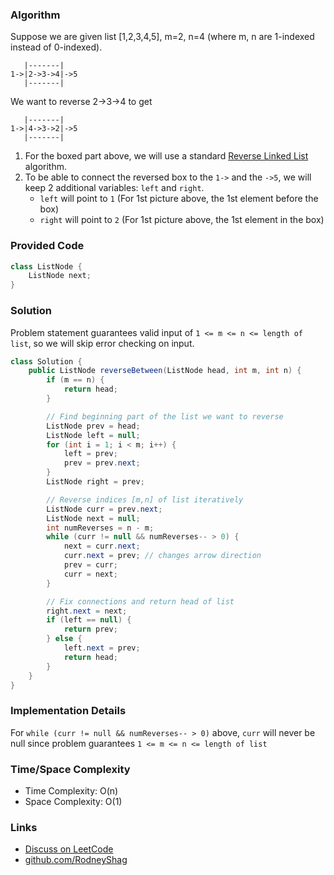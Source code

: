 ### Algorithm

Suppose we are given list [1,2,3,4,5], m=2, n=4 (where m, n are 1-indexed instead of 0-indexed).

```
   |-------|
1->|2->3->4|->5
   |-------|

```
We want to reverse 2->3->4 to get

```
   |-------|
1->|4->3->2|->5
   |-------|
```
1. For the boxed part above, we will use a standard [Reverse Linked List](https://leetcode.com/problems/reverse-linked-list/) algorithm.
1. To be able to connect the reversed box to the `1->` and the `->5`, we will keep 2 additional variables: `left` and `right`.
    - `left` will point to `1` (For 1st picture above, the 1st element before the box)
    - `right` will point to `2` (For 1st picture above, the 1st element in the box)

### Provided Code

```java
class ListNode {
    ListNode next;
}
```

### Solution

Problem statement guarantees valid input of `1 <= m <= n <= length of list`, so we will skip error checking on input.

```java
class Solution {
    public ListNode reverseBetween(ListNode head, int m, int n) {
        if (m == n) {
            return head;
        }

        // Find beginning part of the list we want to reverse
        ListNode prev = head;
        ListNode left = null;
        for (int i = 1; i < m; i++) {
            left = prev;
            prev = prev.next;
        }
        ListNode right = prev;

        // Reverse indices [m,n] of list iteratively
        ListNode curr = prev.next;
        ListNode next = null;
        int numReverses = n - m;
        while (curr != null && numReverses-- > 0) {
            next = curr.next;
            curr.next = prev; // changes arrow direction
            prev = curr;
            curr = next;
        }

        // Fix connections and return head of list
        right.next = next;
        if (left == null) {
            return prev;
        } else {
            left.next = prev;            
            return head;
        }
    }
}
```

### Implementation Details

For `while (curr != null && numReverses-- > 0)` above, `curr` will never be null since problem guarantees `1 <= m <= n <= length of list`

### Time/Space Complexity

-  Time Complexity: O(n)
- Space Complexity: O(1)

### Links

- [Discuss on LeetCode](https://leetcode.com/problems/reverse-linked-list-ii/discuss/327199)
- [github.com/RodneyShag](https://github.com/RodneyShag)
